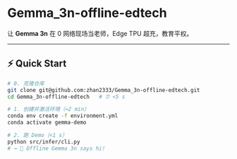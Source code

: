 # Gemma_3n-offline-edtech

让 **Gemma 3n** 在 0 网络现场当老师，Edge TPU 超充，教育平权。

---

## ⚡ Quick Start

```bash
# 0. 克隆仓库
git clone git@github.com:zhan2333/Gemma_3n-offline-edtech.git
cd Gemma_3n-offline-edtech   # ⏰ <5 s

# 1. 创建并激活环境（≈2 min）
conda env create -f environment.yml
conda activate gemma-demo

# 2. 跑 Demo（<1 s）
python src/infer/cli.py
# → 👋 Offline Gemma 3n says hi!
